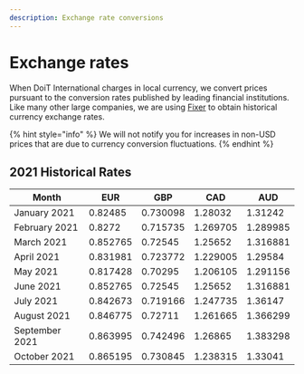 ```yaml
---
description: Exchange rate conversions
---
```


# Exchange rates

When DoiT International charges in local currency, we convert prices pursuant to the conversion rates published by leading financial institutions. Like many other large companies, we are using [Fixer](https://fixer.io) to obtain historical currency exchange rates.

{% hint style="info" %}
We will not notify you for increases in non-USD prices that are due to currency conversion fluctuations.
{% endhint %}

## 2021 Historical Rates

| Month          | EUR      | GBP      | CAD      | AUD      |
| -------------- | -------- | -------- | -------- | -------- |
| January 2021   | 0.82485  | 0.730098 | 1.28032  | 1.31242  |
| February 2021  | 0.8272   | 0.715735 | 1.269705 | 1.289985 |
| March 2021     | 0.852765 | 0.72545  | 1.25652  | 1.316881 |
| April 2021     | 0.831981 | 0.723772 | 1.229005 | 1.29584  |
| May 2021       | 0.817428 | 0.70295  | 1.206105 | 1.291156 |
| June 2021      | 0.852765 | 0.72545  | 1.25652  | 1.316881 |
| July 2021      | 0.842673 | 0.719166 | 1.247735 | 1.36147  |
| August 2021    | 0.846775 | 0.72711  | 1.261665 | 1.366299 |
| September 2021 | 0.863995 | 0.742496 | 1.26865  | 1.383298 |
| October 2021   | 0.865195 | 0.730845 | 1.238315 | 1.33041  |
